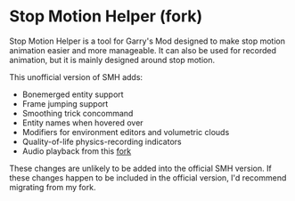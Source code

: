 Stop Motion Helper (fork)
==================
Stop Motion Helper is a tool for Garry's Mod designed to make stop motion animation easier and more manageable.
It can also be used for recorded animation, but it is mainly designed around stop motion.

This unofficial version of SMH adds:
- Bonemerged entity support
- Frame jumping support
- Smoothing trick concommand
- Entity names when hovered over
- Modifiers for environment editors and volumetric clouds
- Quality-of-life physics-recording indicators
- Audio playback from this [fork](https://github.com/smg4tech/StopMotionHelper)

These changes are unlikely to be added into the official SMH version. If these changes happen to be included in the official version, I'd recommend migrating from my fork.
